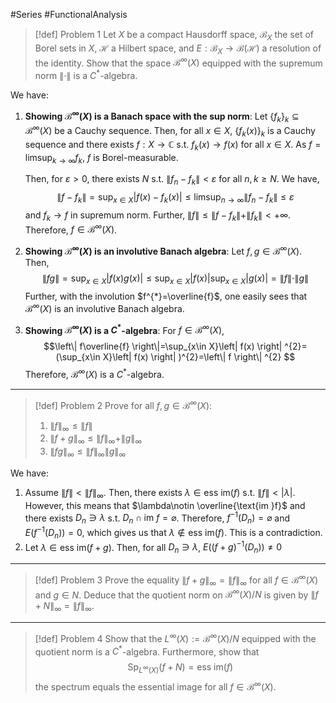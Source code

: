 #Series #FunctionalAnalysis 
> [!def] Problem 1
> Let $X$ be a compact Hausdorff space, $\mathcal{B}_{X}$ the set of Borel sets in $X$, $\mathcal{H}$ a Hilbert space, and $E:\mathcal{B}_{X}\to \mathcal{B}(\mathcal{H})$ a resolution of the identity.
> Show that the space $\mathcal{B}^\infty(X)$ equipped with the supremum norm $\|\cdot\|$ is a $C^{*}$-algebra.

We have:
1. **Showing $\mathcal{B}^\infty(X)$ is a Banach space with the sup norm**:
	Let $\{ f_{k} \}_{k}\subseteq \mathcal{B}^\infty(X)$ be a Cauchy sequence. Then, for all $x\in X$, $\{ f_{k}(x) \}_{k}$ is a Cauchy sequence and there exists $f:X\to \mathbb{C}$ s.t. $f_{k}(x)\to f(x)$ for all $x\in X$. As $f=\limsup_{ k \to \infty }f_{k}$, $f$ is Borel-measurable. 
	
	Then, for $\varepsilon>0$, there exists $N$ s.t. $\left\| f_{n}-f_{k} \right\|<\varepsilon$ for all $n,k\geq N$. We have, $$\left\| f-f_{k} \right\| =\sup_{x\in X}\left|f(x)-f_{k}(x)  \right|\leq \limsup_{ n \to \infty } \left\| f_{n}-f_{k} \right\| \leq \varepsilon $$and $f_{k}\to f$ in supremum norm. Further, $\|f\|\leq\|f-f_{k}\|+\|f_{k}\|<+\infty$. Therefore, $f\in \mathcal{B}^\infty(X)$.
2. **Showing $\mathcal{B}^\infty(X)$ is an involutive Banach algebra**:
	Let $f,g\in \mathcal{B}^\infty(X)$. Then, $$\left\| fg \right\| =\sup_{x\in X}\left| f(x)g(x) \right| \leq \sup_{x\in X}\left| f(x) \right| \sup_{x\in X}\left| g(x) \right|=\|f\|\cdot \|g\| $$Further, with the involution $f^{*}=\overline{f}$, one easily sees that $\mathcal{B}^\infty(X)$ is an involutive Banach algebra.
3. **Showing $\mathcal{B}^\infty(X)$ is a $C^{*}$-algebra**:
	For $f\in\mathcal{B}^\infty(X)$,$$\left\| f\overline{f} \right\|=\sup_{x\in X}\left| f(x) \right| ^{2}=(\sup_{x\in X}\left| f(x) \right| )^{2}=\left\| f \right\| ^{2} $$
 	Therefore, $\mathcal{B}^\infty(X)$ is a $C^{*}$-algebra.
---
> [!def] Problem 2
> Prove for all $f,g\in \mathcal{B}^\infty(X)$:
> 1. $\|f\|_{\infty}\leq\|f\|$
> 2. $\|f+g\|_{\infty}\leq\|f\|_{\infty}+\|g\|_{\infty}$
> 3. $\|fg\|_{\infty}\leq\|f\|_{\infty}\|g\|_{\infty}$

We have:
1. Assume $\|f\|<\|f\|_{\infty}$. Then, there exists $\lambda\in \text{ess im}(f)$ s.t. $\|f\|<\left| \lambda \right|$. However, this means that $\lambda\notin \overline{\text{im }f}$ and there exists $D_{n}\ni \lambda$ s.t. $D_{n}\cap \text{im }f=\varnothing$. Therefore, $f^{-1}(D_{n})=\varnothing$ and $E(f^{-1}(D_{n}))=0$, which gives us that $\lambda\notin \text{ess im}(f)$. This is a contradiction.
2. Let $\lambda\in \text{ess im}(f+g)$. Then, for all $D_{n}\ni \lambda$, $E((f+g)^{-1}(D_{n}))\neq 0$
---
> [!def] Problem 3
> Prove the equality $\|f+g\|_{\infty}=\|f\|_{\infty}$ for all $f\in \mathcal{B}^\infty(X)$ and $g\in N$. Deduce that the quotient norm on $\mathcal{B}^\infty(X) / N$ is given by $\|f+N\|_{\infty}=\|f\|_{\infty}$.
---
> [!def] Problem 4
> Show that the $L^\infty(X):=\mathcal{B}^\infty(X) / N$ equipped with the quotient norm is a $C^{*}$-algebra. Furthermore, show that $$\text{Sp}_{L^\infty(X)}(f+N)=\text{ess im}(f)$$the spectrum equals the essential image for all $f\in \mathcal{B}^\infty(X)$.

